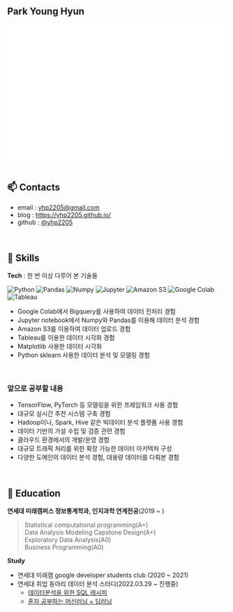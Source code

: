 ## Park Young Hyun
  
![Metrics](/github-metrics-yhp2205.svg)
## 📫 Contacts  
- email : yhp2205@gmail.com  
- blog : https://yhp2205.github.io/
- github : [@yhp2205](https://github.com/yhp2205)
<br/>  

## 💬 Skills
**Tech** : 한 번 이상 다루어 본 기술들

<img alt="Python" src ="https://img.shields.io/badge/Python-3776AB.svg?&style=flat-square&logo=Python&logoColor=white"/> </a>
<img alt="Pandas" src ="https://img.shields.io/badge/Pandas-150458.svg?&style=flat-square&logo=Pandas&logoColor=white"/> </a>
<img alt="Numpy" src ="https://img.shields.io/badge/Numpy-013243.svg?&style=flat-square&logo=Numpy&logoColor=white"/> </a>
<img alt="Jupyter" src ="https://img.shields.io/badge/Jupyter-F37626.svg?&style=flat-square&logo=Jupyter&logoColor=white"/> </a>
<img alt="Amazon S3" src ="https://img.shields.io/badge/Amazon S3-569A31.svg?&style=flat-square&logo=Amazon S3&logoColor=white"/> </a>
<img alt="Google Colab" src ="https://img.shields.io/badge/Google Colab-F9AB00.svg?&style=flat-square&logo=Google Colab&logoColor=white"/> </a>
<img alt="Tableau" src ="https://img.shields.io/badge/Tableau-E97627.svg?&style=flat-square&logo=Tableau&logoColor=white"/> </a>


- Google Colab에서 Bigquery를 사용하여 데이터 전처리 경험
- Jupyter notebook에서 Numpy와 Pandas를 이용해 데이터 분석 경험
- Amazon S3를 이용하여 데이터 업로드 경험
- Tableau를 이용한 데이터 시각화 경험
- Matplotlib 사용한 데이터 시각화
- Python sklearn 사용한 데이터 분석 및 모델링 경험


<br/>  

### 앞으로 공부할 내용
- TensorFlow, PyTorch 등 모델링을 위한 프레임워크 사용 경험
- 대규모 실시간 추천 시스템 구축 경험
- Hadoop이나, Spark, Hive 같은 빅데이터 분석 플랫폼 사용 경험
- 데이터 기반의 가설 수립 및 검증 관련 경험
- 클라우드 환경에서의 개발/운영 경험
- 대규모 트래픽 처리를 위한 확장 가능한 데이터 아키텍처 구성
- 다양한 도메인의 데이터 분석 경험, 대용량 데이터를 다뤄본 경험


<br/>

## 📖 Education  

**연세대 미래캠퍼스 정보통계학과, 인지과학 연계전공**(2019 ~ ) 
> Statistical computational programming(A+)  
> Data Analysis Modeling Capstone Design(A+)  
> Exploratory Data Analysis(A0)  
> Business Programming(A0)   

**Study**
- 연세대 미래캠 google developer students club (2020 ~ 2021)
- 연세대 취업 동아리 데이터 분석 스터디(2022.03.29 ~ 진행중)
  - [데이터분석을 위한 SQL 레시피](https://g.co/kgs/wPVrmG)
  - [혼자 공부하는 머신러닝 + 딥러닝](https://url.kr/1i3v2g)

<!--
**yhp2205/yhp2205** is a ✨ _special_ ✨ repository because its `README.md` (this file) appears on your GitHub profile.

Here are some ideas to get you started:

- 🔭 I’m currently working on ...
- 🌱 I’m currently learning ...
- 👯 I’m looking to collaborate on ...
- 🤔 I’m looking for help with ...
- 💬 Ask me about ...
- 📫 How to reach me: ...
- 😄 Pronouns: ...
- ⚡ Fun fact: ...
-->
